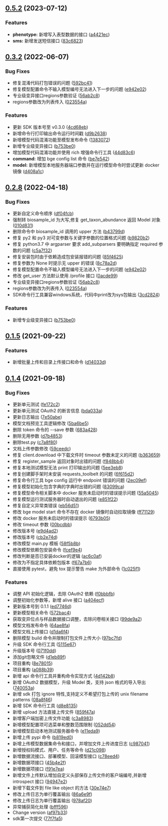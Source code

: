 ## [0.5.2](https://github.com/teambge/bge-python-sdk/compare/v0.5.1...v0.5.2) (2023-07-12)


### Features

* **phenotype:** 新增写入表型数据的接口 ([a4421ec](https://github.com/teambge/bge-python-sdk/commit/a4421ec6cca9ce004ddb53d953e1a6357e82f442))
* **sms:** 新增发送短信接口 ([83c6823](https://github.com/teambge/bge-python-sdk/commit/83c682357bf34d68561dff78ad8c45c9475b5aff))



## [0.3.2](https://gitlab.omgut.com/bge/bge-python-sdk/compare/v0.2.4...v0.3.2) (2022-06-07)


### Bug Fixes

* 修复混淆代码打包错误的问题 ([592bc41](https://gitlab.omgut.com/bge/bge-python-sdk/commit/592bc4112a6ecc0c6c6b92036231fbbb22ba2274))
* 修复模型配置命令不输入模型编号无法进入下一步的问题 ([e942e02](https://gitlab.omgut.com/bge/bge-python-sdk/commit/e942e0271c25bb6cba5170c40ead5a6000702cf5))
* 专业级变异接口regions参数验证 ([56ab2c8](https://gitlab.omgut.com/bge/bge-python-sdk/commit/56ab2c812e6b7cf78534ba91884952081c57e3fb))
* regions参数改为列表传入 ([023554a](https://gitlab.omgut.com/bge/bge-python-sdk/commit/023554acdf471d45a9800753ab2f2e78addf5ed8))


### Features

* 更新 SDK 版本号至 v0.3.0 ([4cd68eb](https://gitlab.omgut.com/bge/bge-python-sdk/commit/4cd68eb6a85e33636934d73024133c948704df1b))
* 新增命令行打印输出命令运行时间戳 ([d9b2638](https://gitlab.omgut.com/bge/bge-python-sdk/commit/d9b263808748a5d57b3771d208bc6c7e53c9af39))
* 新增模型代码混淆功能至模型发布命令 ([1383072](https://gitlab.omgut.com/bge/bge-python-sdk/commit/13830724f0ecdbcc392a38ea7877a0a53c863c56))
* 新增专业级变异接口 ([b753be0](https://gitlab.omgut.com/bge/bge-python-sdk/commit/b753be0b57f86d3e74431cbee226430ff6113c5d))
* 增加模型代码混淆功能并使用 rich 增强命令行工具 ([44d83c6](https://gitlab.omgut.com/bge/bge-python-sdk/commit/44d83c6f71d6a3e511b5dc9f46790da2d9745ff8))
* **command:** 增加 bge config list 命令 ([be7e542](https://gitlab.omgut.com/bge/bge-python-sdk/commit/be7e5428efee38026f83acd1d2f33c94b9761c54))
* **model:** 新增模型本地服务器端口参数并在运行模型命令时尝试更新 docker 镜像 ([d408a1c](https://gitlab.omgut.com/bge/bge-python-sdk/commit/d408a1cc4c185b3fb2e8df645c270af207943080))


## [0.2.8](https://gitlab.omgut.com/bge/bge-python-sdk/compare/v0.2.4...v0.2.8) (2022-04-18)


### Bug Fixes

* 更新自定义命令顺序 ([df04fcb](https://gitlab.omgut.com/bge/bge-python-sdk/commit/df04fcb773f004f6a399bb1cedfaf3d2cfa9f546))
* 强制转 biosample_id 为大写,修复 get_taxon_abundance 返回 Model 对象 ([010d831](https://gitlab.omgut.com/bge/bge-python-sdk/commit/010d8313c997fcdb02de295373d8c5df08efcff1))
* 删除命令中 biosample_id 调用的 upper 方法 ([b43799d](https://gitlab.omgut.com/bge/bge-python-sdk/commit/b43799dccde09f39901d0fbe15f2ddb041cda707))
* 修复 py2 和 py3 对可变参数与关键字参数的位置格式问题 ([b9820b2](https://gitlab.omgut.com/bge/bge-python-sdk/commit/b9820b233e988b680eabd2ea77fbf4dba98476c7))
* 修复 python3.7 中 argparser 要求 add_subparsers 要明确指定 required 参数的问题 ([c5a7f32](https://gitlab.omgut.com/bge/bge-python-sdk/commit/c5a7f320ce9ec60baa65e6ed67259292b7b1cf51))
* 修复安装包时由于依赖造成包安装报错的问题 ([85f4625](https://gitlab.omgut.com/bge/bge-python-sdk/commit/85f462576dae64b696f4f8c95315cc2a98cf69bb))
* 修复参数为 None 时提示无 upper 的错误 ([8c78a2d](https://gitlab.omgut.com/bge/bge-python-sdk/commit/8c78a2d7e6e37b5146c3f3497862d972298aefc6))
* 修复模型配置命令不输入模型编号无法进入下一步的问题 ([e942e02](https://gitlab.omgut.com/bge/bge-python-sdk/commit/e942e0271c25bb6cba5170c40ead5a6000702cf5))
* 修改 get_user 方法默认使用 /profile 接口 ([0acde99](https://gitlab.omgut.com/bge/bge-python-sdk/commit/0acde99603c56b882916520d9c89786535f174e8))
* 专业级变异接口regions参数验证 ([56ab2c8](https://gitlab.omgut.com/bge/bge-python-sdk/commit/56ab2c812e6b7cf78534ba91884952081c57e3fb))
* regions参数改为列表传入 ([023554a](https://gitlab.omgut.com/bge/bge-python-sdk/commit/023554acdf471d45a9800753ab2f2e78addf5ed8))
* SDK命令行工具兼容windows系统，代码中print改为sys包输出 ([3cd2824](https://gitlab.omgut.com/bge/bge-python-sdk/commit/3cd2824013b12ccbffbcf24495beb57605044fe2))


### Features

* 新增专业级变异接口 ([b753be0](https://gitlab.omgut.com/bge/bge-python-sdk/commit/b753be0b57f86d3e74431cbee226430ff6113c5d))



## [0.1.5](https://gitlab.omgut.com/bge/bge-python-sdk/compare/v0.1.4...v0.1.5) (2021-09-22)


### Features

* 新增批量上传和目录上传接口和命令 ([d14033d](https://gitlab.omgut.com/bge/bge-python-sdk/commit/d14033d983661b304ebacd5a9adbabbd2c1db826))



## [0.1.4](https://gitlab.omgut.com/bge/bge-python-sdk/compare/v0.1.3...v0.1.4) (2021-09-18)


### Bug Fixes

* 更新单元测试 ([fe172c2](https://gitlab.omgut.com/bge/bge-python-sdk/commit/fe172c206f10c9fd85e32e26d2840572d7025f9b))
* 更新单元测试 OAuth2 的断言信息 ([bda033a](https://gitlab.omgut.com/bge/bge-python-sdk/commit/bda033af2f2c31c3006f6579bd2dfe708ee327e9))
* 更新日志输出 ([7e50abe](https://gitlab.omgut.com/bge/bge-python-sdk/commit/7e50abeab3dffd3dfe7b65b5bc96c4b1b56e0477))
* 模型文档预览工具逻辑修改 ([5ba6be5](https://gitlab.omgut.com/bge/bge-python-sdk/commit/5ba6be508242835b76a78b148d261d0de7905100))
* 删除 token 命令的 --save 参数 ([683a428](https://gitlab.omgut.com/bge/bge-python-sdk/commit/683a4283e5f45bae18ecce3d1fceb5d24ffdeb76))
* 删除无用参数 ([d7b4853](https://gitlab.omgut.com/bge/bge-python-sdk/commit/d7b4853849719a9bfe15ab026afd2542d38b32db))
* 删除test.py ([c7a8f80](https://gitlab.omgut.com/bge/bge-python-sdk/commit/c7a8f8017ebad9d5f87d8054fd31cc070f53d31f))
* 文档上传参数修改 ([59ceedc](https://gitlab.omgut.com/bge/bge-python-sdk/commit/59ceedc34808ebb325d1aa636498b9599e93e1cd))
* 修复 client.download 中下载文件时 timeout 参数未定义的问题 ([b363659](https://gitlab.omgut.com/bge/bge-python-sdk/commit/b36365975d21317ccfda65e95c5a0ccf75a9eb00))
* 修复 register_sample 返回对象时出错的问题 ([f848bb4](https://gitlab.omgut.com/bge/bge-python-sdk/commit/f848bb465957b7c8e29501cd2119d083024a5dba))
* 修复本地测试模型无法 print 打印输出的问题 ([5ee3eb8](https://gitlab.omgut.com/bge/bge-python-sdk/commit/5ee3eb8716ba42007cb032a7db45812f020d8166))
* 修复创建脚手架时未安装 requests_toolbelt 的问题 ([6f615d2](https://gitlab.omgut.com/bge/bge-python-sdk/commit/6f615d2bd697a5a3ffb71e6e3444a31da9d9084c))
* 修复命令行工具 bge config 运行中 endpoint 错误的问题 ([2ec09ef](https://gitlab.omgut.com/bge/bge-python-sdk/commit/2ec09efce433f646b816e3f0f3bb207de25ee9c0))
* 修复模型初始化包含字典的字典时出错的问题 ([83099ca](https://gitlab.omgut.com/bge/bge-python-sdk/commit/83099ca99332b8bbfac8b9c5abf1aa297c018203))
* 修复模型命令相关脚本中 docker 服务未启动时的错误提示问题 ([55a5045](https://gitlab.omgut.com/bge/bge-python-sdk/commit/55a5045e70218f54469a6e6578384c12c9718be9))
* 修复模型运行测试服务器时自动退出的问题 ([e851f22](https://gitlab.omgut.com/bge/bge-python-sdk/commit/e851f220b381fd4c0c53d2e8993847864fc22a12))
* 修复自定义异常类错误 ([eb56d51](https://gitlab.omgut.com/bge/bge-python-sdk/commit/eb56d51379c8881df349c37ca328a153ea3c09c2))
* 修改 bge model start 命令不存在 docker 镜像时自动拉取镜像 ([ff71129](https://gitlab.omgut.com/bge/bge-python-sdk/commit/ff711291b31efacaf274c4955778849c13ab5807))
* 修改 docker 服务未启动时的错误提示 ([6793b05](https://gitlab.omgut.com/bge/bge-python-sdk/commit/6793b05025cab458d1a0e83dcb94fce0cf151d11))
* 修改 timeout 参数 ([00bcdbb](https://gitlab.omgut.com/bge/bge-python-sdk/commit/00bcdbb0bbd480438615eac91a8d02801ce5e9b8))
* 修改版本号 ([e9d4ad2](https://gitlab.omgut.com/bge/bge-python-sdk/commit/e9d4ad243050ffbc70606c1581fbf04bdf001fde))
* 修改版本号 ([cb2e74d](https://gitlab.omgut.com/bge/bge-python-sdk/commit/cb2e74d5ecaa22d971b8202edd3d8a9574d8a726))
* 修改模型 main.py 模板 ([58f5b8b](https://gitlab.omgut.com/bge/bge-python-sdk/commit/58f5b8b77a88788cb930f859184273ff6b6e2e40))
* 修改模型依赖包安装命令 ([fcef9e4](https://gitlab.omgut.com/bge/bge-python-sdk/commit/fcef9e4134a112ced96e036954454d4f31a14e97))
* 修改判断是否已安装docker的逻辑 ([ac6c0af](https://gitlab.omgut.com/bge/bge-python-sdk/commit/ac6c0af9a5fdbaa2880c27439e17987186a3b50e))
* 修改为不指定具体依赖包版本 ([f67a7b6](https://gitlab.omgut.com/bge/bge-python-sdk/commit/f67a7b68825490597d5e9f459a971f230077b9a2))
* 直接使用 pytest，避免 tox 提示警告 make 为外部命令 ([1c025f1](https://gitlab.omgut.com/bge/bge-python-sdk/commit/1c025f1c6d6588946eeff1ecfdb48b61482abe56))


### Features

* 调整 API 初始化逻辑，去除 OAuth2 依赖 ([f0bbbfb](https://gitlab.omgut.com/bge/bge-python-sdk/commit/f0bbbfbab77b1478dc86c007403ceb7426f041d7))
* 调整初始化参数等，新增 alive 接口 ([a404ecf](https://gitlab.omgut.com/bge/bge-python-sdk/commit/a404ecf10acaef7a702e876474b443be5bdd285d))
* 更新版本号到 0.1.1 ([ed7746d](https://gitlab.omgut.com/bge/bge-python-sdk/commit/ed7746d01899990da9a3a82c5cce1e5d067a66f7))
* 更新模型相关命令 ([572bac4](https://gitlab.omgut.com/bge/bge-python-sdk/commit/572bac4a1bd88d2b7d16477d40d04d41e685a9e4))
* 获取变异位点与样品数据接口调整，去除问卷相关接口 ([99de9a2](https://gitlab.omgut.com/bge/bge-python-sdk/commit/99de9a2dcd8fadda5e6079b603b29ff2c60271ec))
* 模型文档发布命令 ([64ae8fa](https://gitlab.omgut.com/bge/bge-python-sdk/commit/64ae8fa4aa6374852efb409a08820101c2b5d97c))
* 模型文档上传接口 ([d1da6f4](https://gitlab.omgut.com/bge/bge-python-sdk/commit/d1da6f4a11cfea533742f9893121e662bdc1d297))
* 删除模型 build 命令并限制打包文件上传大小 ([97bc7fd](https://gitlab.omgut.com/bge/bge-python-sdk/commit/97bc7fd9c6ec6b9ff72073d78ab3ebd6cd8de3ca))
* 升级 SDK 命令行工具 ([5115e67](https://gitlab.omgut.com/bge/bge-python-sdk/commit/5115e67f2f8e1be45738309942bd184f2753b6a3))
* 升级版本号 ([071f0dd](https://gitlab.omgut.com/bge/bge-python-sdk/commit/071f0dde6237b6d386bcc954a5c10ac4eae99d1b))
* 添加git忽略文件 ([d1eb89f](https://gitlab.omgut.com/bge/bge-python-sdk/commit/d1eb89f19794511062aaf426fa414fda45b3f976))
* 项目重构 ([8e78015](https://gitlab.omgut.com/bge/bge-python-sdk/commit/8e78015776752757a1b3613220e367ed71ad6e9e))
* 项目重构 ([a088b39](https://gitlab.omgut.com/bge/bge-python-sdk/commit/a088b39d7e64fe622b1f4cfee28f04f340e88f94))
* 新增 api 命令行工具并重构命令实现方式 ([4d142b8](https://gitlab.omgut.com/bge/bge-python-sdk/commit/4d142b83dbf3cf9cfe99366f4ef07e48f58c68c0))
* 新增 OAuth2 数据模型，升级 Model 类，支持 json 格式的导入导出 ([740053a](https://gitlab.omgut.com/bge/bge-python-sdk/commit/740053a94dc03a6a205bb91cd8f9d39173db1363))
* 新增 sdk 打包 ignore 特性,支持定义不希望打包上传的 unix filename patterns ([08a8f46](https://gitlab.omgut.com/bge/bge-python-sdk/commit/08a8f46f9e8c290dd5713bb990aac31dac9e87e7))
* 新增 SDK 命令行工具 ([d8e8135](https://gitlab.omgut.com/bge/bge-python-sdk/commit/d8e813550a44f963c7a0db59937fefa65fa07d89))
* 新增 upload 方法直接上传文件 ([859f47a](https://gitlab.omgut.com/bge/bge-python-sdk/commit/859f47a2e63d990c97e62d6b5cff5c188ce73ec4))
* 新增客户端加密上传文件功能 ([c3a8983](https://gitlab.omgut.com/bge/bge-python-sdk/commit/c3a8983dfd1e416bd58af0378cbf35004c01d32b))
* 新增模型配置项可选菜单和整数范围限制 ([052dd54](https://gitlab.omgut.com/bge/bge-python-sdk/commit/052dd54d8426425ea22bd5307f7fdf51e295a5ef))
* 新增模型启动本地测试服务器命令 ([e11eda9](https://gitlab.omgut.com/bge/bge-python-sdk/commit/e11eda947c880d3ebba64a7156cadc4af0081b59))
* 新增上传 pypi 命令 ([b819ed0](https://gitlab.omgut.com/bge/bge-python-sdk/commit/b819ed078535616c4ddb42b4286d48ca7d587224))
* 新增上传模型数据集命令和接口，并增加文件上传进度日志 ([c987041](https://gitlab.omgut.com/bge/bge-python-sdk/commit/c9870410527e6da360aefd8a5026bf25bda93b05))
* 新增授权码模式、用户、任务等命令 ([d21c098](https://gitlab.omgut.com/bge/bge-python-sdk/commit/d21c098d831c4cb13d326994055aff8bccae2875))
* 新增数据流接口、部署模型、回滚模型接口 ([c78eed4](https://gitlab.omgut.com/bge/bge-python-sdk/commit/c78eed4eb98f7203ce7ff81bab35addfd4d703ea))
* 新增数据项接口 ([45b4e2f](https://gitlab.omgut.com/bge/bge-python-sdk/commit/45b4e2f64656a9f21b465f0a4db8ff00f73f82f7))
* 新增数据项接口 ([f91e7ea](https://gitlab.omgut.com/bge/bge-python-sdk/commit/f91e7eab95ce63396f76f124e480c98bdbc2ad3d))
* 新增文件上传默认增加自定义头部保存上传文件的客户端编号,并新增 introspect 接口 ([94947e2](https://gitlab.omgut.com/bge/bge-python-sdk/commit/94947e2e540fd7bfa1a3cd9b623cd48ff12d6b39))
* 新增下载文件到 file like object 的方法 ([30e74e7](https://gitlab.omgut.com/bge/bge-python-sdk/commit/30e74e7eaebb48686b3cbbce1d4fa1e25acbb2f8))
* 修改上传日志为单行覆盖输出 ([86a6e9f](https://gitlab.omgut.com/bge/bge-python-sdk/commit/86a6e9f7b0ba41c15f365c8b0971190e3627778f))
* 修改上传日志为单行覆盖输出 ([978af20](https://gitlab.omgut.com/bge/bge-python-sdk/commit/978af209bfb6ace017960ab696dbaf6ca07914c6))
* 异常捕获简化处理 ([bfff596](https://gitlab.omgut.com/bge/bge-python-sdk/commit/bfff596354e638b7a4f02c077468e770aa062cda))
* Change version ([af97b33](https://gitlab.omgut.com/bge/bge-python-sdk/commit/af97b33c14550696e4c5729494fc22d8908a2133))
* sdk第一次提交 ([77f7fa5](https://gitlab.omgut.com/bge/bge-python-sdk/commit/77f7fa503f071b0b316e5164b7a1e987264d6e83))



